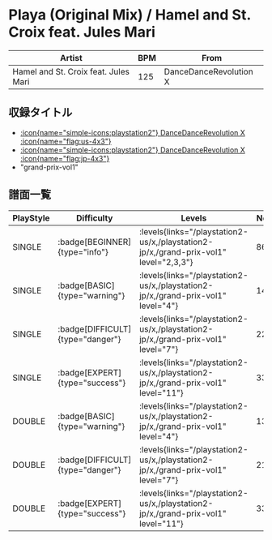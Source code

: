 # Playa (Original Mix) / Hamel and St. Croix feat. Jules Mari

|Artist|BPM|From|
|------|---|----|
|Hamel and St. Croix feat. Jules Mari|125|DanceDanceRevolution X|

## 収録タイトル

- [:icon{name="simple-icons:playstation2"} DanceDanceRevolution X :icon{name="flag:us-4x3"}](/playstation2-us/x)
- [:icon{name="simple-icons:playstation2"} DanceDanceRevolution X :icon{name="flag:jp-4x3"}](/playstation2-jp/x)
- "grand-prix-vol1"

## 譜面一覧

|PlayStyle|Difficulty|Levels|Notes|Movie|
|---------|----------|------|-----|-----|
|SINGLE| :badge[BEGINNER]{type="info"}| :levels{links="/playstation2-us/x,/playstation2-jp/x,/grand-prix-vol1" level="2,3,3"}|86/0||
|SINGLE| :badge[BASIC]{type="warning"}| :levels{links="/playstation2-us/x,/playstation2-jp/x,/grand-prix-vol1" level="4"}|141/8||
|SINGLE| :badge[DIFFICULT]{type="danger"}| :levels{links="/playstation2-us/x,/playstation2-jp/x,/grand-prix-vol1" level="7"}|224/8||
|SINGLE| :badge[EXPERT]{type="success"}| :levels{links="/playstation2-us/x,/playstation2-jp/x,/grand-prix-vol1" level="11"}|331/7||
|DOUBLE| :badge[BASIC]{type="warning"}| :levels{links="/playstation2-us/x,/playstation2-jp/x,/grand-prix-vol1" level="4"}|136/0||
|DOUBLE| :badge[DIFFICULT]{type="danger"}| :levels{links="/playstation2-us/x,/playstation2-jp/x,/grand-prix-vol1" level="7"}|217/8||
|DOUBLE| :badge[EXPERT]{type="success"}| :levels{links="/playstation2-us/x,/playstation2-jp/x,/grand-prix-vol1" level="11"}|330/1||
